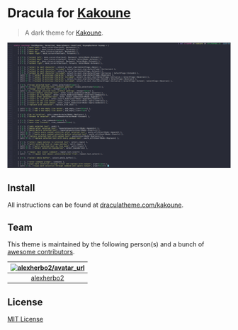 # Dracula for [Kakoune]

> A dark theme for [Kakoune].

![Screenshot](./screenshot.png)

## Install

All instructions can be found at [draculatheme.com/kakoune].

## Team

This theme is maintained by the following person(s) and a bunch of [awesome contributors][Contributors].

| [![alexherbo2/avatar_url]][alexherbo2] |
|:--------------------------------------:|
|              [alexherbo2]              |

[alexherbo2]: https://github.com/alexherbo2
[alexherbo2/avatar_url]: https://avatars.githubusercontent.com/u/5666362?s=70

## License

[MIT License](./LICENSE)

[Dracula]: https://draculatheme.com
[Kakoune]: https://kakoune.org
[draculatheme.com/kakoune]: https://draculatheme.com/kakoune/
[Contributors]: https://github.com/dracula/kakoune/graphs/contributors
